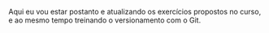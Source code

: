 Aqui eu vou estar postanto e atualizando os exercícios propostos no curso, e ao mesmo tempo treinando o versionamento com o Git.